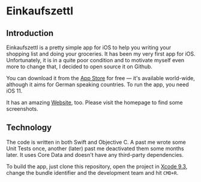 # Einkaufszettl

## Introduction

Einkaufszettl is a pretty simple app for iOS to help you writing your shopping list and doing your groceries. It has been my very first app for iOS. Unfortunately, it is in a quite poor condition and to motivate myself even more to change that, I decided to open source it on Github.

You can download it from the [App Store](https://itunes.apple.com/de/app/einkaufszettl/id1016435355?l=de&ls=1&mt=8) for free — it's available world-wide, although it aims for German speaking countries. To run the app, you need iOS 11.

It has an amazing [Website](https://bullenscheisse.de/einkaufszettl/), too. Please visit the homepage to find some screenshots.

## Technology

The code is written in both Swift and Objective C. A past me wrote some Unit Tests once, another (later) past me deactivated them some months later. It uses Core Data and doesn't have any third-party dependencies.

To build the app, just clone this repository, open the project in [Xcode 9.3](https://developer.apple.com/news/releases/?id=03292018d), change the bundle identifier and the development team and hit `CMD+R`.